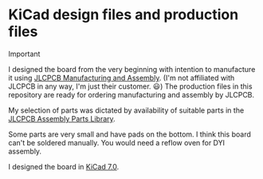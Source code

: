 # KiCad design files and production files

> [!IMPORTANT]
> I designed the board from the very beginning with intention to manufacture it using [JLCPCB Manufacturing and Assembly](https://jlcpcb.com/capabilities/pcb-assembly-capabilities). (I'm not affiliated with JLCPCB in any way, I'm just their customer. :smiley:) The production files in this repository are ready for ordering manufacturing and assembly by JLCPCB.
> 
> My selection of parts was dictated by availability of suitable parts in the [JLCPCB Assembly Parts Library](https://jlcpcb.com/parts).
> 
> Some parts are very small and have pads on the bottom. I think this board can't be soldered manually. You would need a reflow oven for DYI assembly.

I designed the board in [KiCad 7.0](https://www.kicad.org/).




